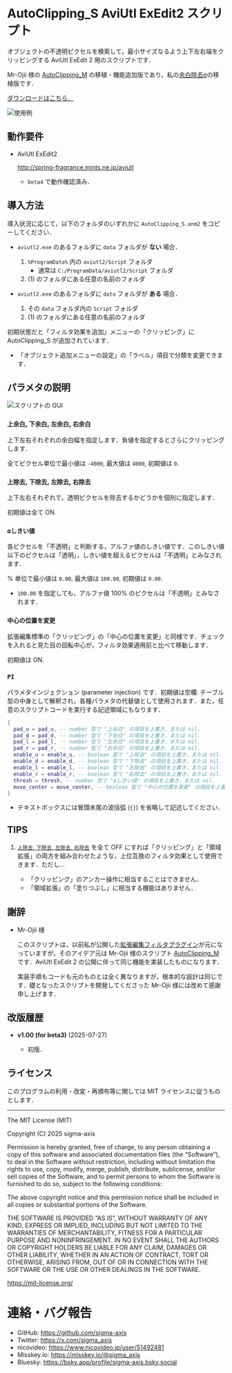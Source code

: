 # AutoClipping_S AviUtl ExEdit2 スクリプト

オブジェクトの不透明ピクセルを検索して，最小サイズなるよう上下左右端をクリッピングする AviUtl ExEdit 2 用のスクリプトです．

Mr-Ojii 様の [AutoClipping_M](https://github.com/Mr-Ojii/AviUtl-AutoClipping_M-Script) の移植・機能追加版であり，私の[余白除去σ](https://github.com/sigma-axis/aviutl_CropBlank_S)の移植版です．

[ダウンロードはこちら．](https://github.com/sigma-axis/aviutl2_script_AutoClipping_S/releases)

![使用例](https://github.com/user-attachments/assets/716b4c5e-0af5-4ae6-90e5-cb494a773395)

##  動作要件

- AviUtl ExEdit2

  http://spring-fragrance.mints.ne.jp/aviutl

  - `beta4` で動作確認済み．

##  導入方法

導入状況に応じて，以下のフォルダのいずれかに `AutoClipping_S.anm2` をコピーしてください．

- `aviutl2.exe` のあるフォルダに `data` フォルダが **ない** 場合．
  1.  `%ProgramData%` 内の `aviutl2/Script` フォルダ
      - 通常は `C:/ProgramData/aviutl2/Script` フォルダ
  1.  (1) のフォルダにある任意の名前のフォルダ

- `aviutl2.exe` のあるフォルダに `data` フォルダが **ある** 場合．
  1.  その `data` フォルダ内の `Script` フォルダ
  1.  (1) のフォルダにある任意の名前のフォルダ

初期状態だと「フィルタ効果を追加」メニューの「クリッピング」に AutoClipping_S が追加されています．
- 「オブジェクト追加メニューの設定」の「ラベル」項目で分類を変更できます．

##  パラメタの説明

![スクリプトの GUI](https://github.com/user-attachments/assets/a366d849-8d63-4b8c-b398-2791b54b79e5)

### `上余白`, `下余白`, `左余白`, `右余白`

上下左右それぞれの余白幅を指定します．負値を指定するとさらにクリッピングします．

全てピクセル単位で最小値は `-4000`, 最大値は `4000`, 初期値は `0`.

### `上除去`, `下除去`, `左除去`, `右除去`

上下左右それぞれで，透明ピクセルを除去するかどうかを個別に指定します．

初期値は全て ON.

### `αしきい値`

各ピクセルを「不透明」と判断する，アルファ値のしきい値です．このしきい値以下のピクセルは「透明」，しきい値を超えるピクセルは「不透明」とみなされます．

% 単位で最小値は `0.00`, 最大値は `100.00`, 初期値は `0.00`.

- `100.00` を指定しても，アルファ値 100% のピクセルは「不透明」とみなされます．

### `中心の位置を変更`

拡張編集標準の「クリッピング」の「中心の位置を変更」と同様です．チェックを入れると見た目の回転中心が，フィルタ効果適用前と比べて移動します．

初期値は ON.

### `PI`

パラメタインジェクション (parameter injection) です．初期値は空欄. テーブル型の中身として解釈され，各種パラメタの代替値として使用されます．また，任意のスクリプトコードを実行する記述領域にもなります．

```lua
{
  pad_u = pad_u, -- number 型で "上余白" の項目を上書き，または nil.
  pad_d = pad_d, -- number 型で "下余白" の項目を上書き，または nil.
  pad_l = pad_l, -- number 型で "左余白" の項目を上書き，または nil.
  pad_r = pad_r, -- number 型で "右余白" の項目を上書き，または nil.
  enable_u = enable_u, -- boolean 型で "上除去" の項目を上書き，または nil. 0 を false, 0 以外を true 扱いとして number 型も可能．
  enable_d = enable_d, -- boolean 型で "下除去" の項目を上書き，または nil. 0 を false, 0 以外を true 扱いとして number 型も可能．
  enable_l = enable_l, -- boolean 型で "左除去" の項目を上書き，または nil. 0 を false, 0 以外を true 扱いとして number 型も可能．
  enable_r = enable_r, -- boolean 型で "右除去" の項目を上書き，または nil. 0 を false, 0 以外を true 扱いとして number 型も可能．
  thresh = thresh, -- number 型で "αしきい値" の項目を上書き，または nil.
  move_center = move_center, -- boolean 型で "中心の位置を変更" の項目を上書き，または nil. 0 を false, 0 以外を true 扱いとして number 型も可能．
}
```
- テキストボックスには冒頭末尾の波括弧 (`{}`) を省略して記述してください．


##  TIPS

1.  [`上除去`, `下除去`, `左除去`, `右除去`](#上除去-下除去-左除去-右除去) を全て OFF にすれば「クリッピング」と「領域拡張」の両方を組み合わせたような，上位互換のフィルタ効果として使用できます．ただし...

    - 「クリッピング」のアンカー操作に相当することはできません．
    - 「領域拡張」の「塗りつぶし」に相当する機能はありません．


##  謝辞

- Mr-Ojii 様

  このスクリプトは，以前私が公開した[拡張編集フィルタプラグイン](https://github.com/sigma-axis/aviutl_CropBlank_S)が元になっていますが，そのアイデア元は Mr-Ojii 様のスクリプト [AutoClipping_M](https://github.com/Mr-Ojii/AviUtl-AutoClipping_M-Script) です．AviUtl ExEdit 2 の公開に伴って同じ機能を実装したものになります．

  実装手順もコードも元のものとは全く異なりますが，根本的な設計は同じです．礎となったスクリプトを開発してくださった Mr-Ojii 様には改めて感謝申し上げます．


## 改版履歴

- **v1.00 (for beta3)** (2025-07-27)

  - 初版．


## ライセンス

このプログラムの利用・改変・再頒布等に関しては MIT ライセンスに従うものとします．

---

The MIT License (MIT)

Copyright (C) 2025 sigma-axis

Permission is hereby granted, free of charge, to any person obtaining a copy of this software and associated documentation files (the “Software”), to deal in the Software without restriction, including without limitation the rights to use, copy, modify, merge, publish, distribute, sublicense, and/or sell copies of the Software, and to permit persons to whom the Software is furnished to do so, subject to the following conditions:

The above copyright notice and this permission notice shall be included in all copies or substantial portions of the Software.

THE SOFTWARE IS PROVIDED “AS IS”, WITHOUT WARRANTY OF ANY KIND, EXPRESS OR IMPLIED, INCLUDING BUT NOT LIMITED TO THE WARRANTIES OF MERCHANTABILITY, FITNESS FOR A PARTICULAR PURPOSE AND NONINFRINGEMENT. IN NO EVENT SHALL THE AUTHORS OR COPYRIGHT HOLDERS BE LIABLE FOR ANY CLAIM, DAMAGES OR OTHER LIABILITY, WHETHER IN AN ACTION OF CONTRACT, TORT OR OTHERWISE, ARISING FROM, OUT OF OR IN CONNECTION WITH THE SOFTWARE OR THE USE OR OTHER DEALINGS IN THE SOFTWARE.

https://mit-license.org/


#  連絡・バグ報告

- GitHub: https://github.com/sigma-axis
- Twitter: https://x.com/sigma_axis
- nicovideo: https://www.nicovideo.jp/user/51492481
- Misskey.io: https://misskey.io/@sigma_axis
- Bluesky: https://bsky.app/profile/sigma-axis.bsky.social
